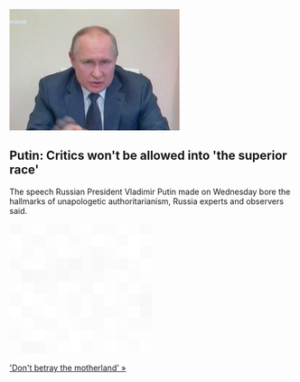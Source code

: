 
![Putin: Critics won't be allowed into 'the superior race'](./20220318055856.png)
## Putin: Critics won't be allowed into 'the superior race'

The speech Russian President Vladimir Putin made on Wednesday bore the hallmarks of unapologetic authoritarianism, Russia experts and observers said.

![pic](../square_bg.png)

['Don't betray the motherland' »](https://www.yahoo.com/news/putin-echoes-stalin-in-very-very-scary-speech-185956140.html)
